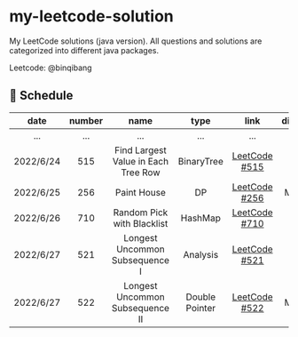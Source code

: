 # my-leetcode-solution

My LeetCode solutions (java version). All questions and solutions are categorized into different java packages.

Leetcode: @binqibang

## 📅 Schedule

| date      | number | name                                | type           | link                                                                               | difficulty | capable |
|:---------:|:------:|:-----------------------------------:|:--------------:|:----------------------------------------------------------------------------------:|:----------:|:-------:|
| ...       | ...    | ...                                 | ...            | ...                                                                                | ...        | ...     |
| 2022/6/24 | 515    | Find Largest Value in Each Tree Row | BinaryTree     | [LeetCode #515](https://leetcode.cn/problems/find-largest-value-in-each-tree-row/) | Easy       | ✔️      |
| 2022/6/25 | 256    | Paint House                         | DP             | [LeetCode #256](https://leetcode.cn/problems/JEj789/)                              | Medium     | ❌       |
| 2022/6/26 | 710    | Random Pick with Blacklist          | HashMap        | [LeetCode #710](https://leetcode.cn/problems/random-pick-with-blacklist/)          | Hard       | ❌       |
| 2022/6/27 | 521    | Longest Uncommon Subsequence Ⅰ      | Analysis       | [LeetCode #521](https://leetcode.cn/problems/longest-uncommon-subsequence-i/)      | Easy       | ✔️      |
| 2022/6/27 | 522    | Longest Uncommon Subsequence Ⅱ      | Double Pointer | [LeetCode #522](https://leetcode.cn/problems/longest-uncommon-subsequence-ii/)     | Medium     | ❌       |


